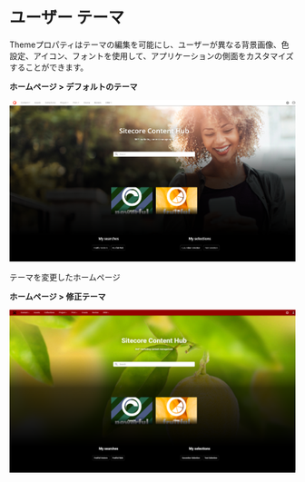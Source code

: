 # ユーザー テーマ

Themeプロパティはテーマの編集を可能にし、ユーザーが異なる背景画像、色設定、アイコン、フォントを使用して、アプリケーションの側面をカスタマイズすることができます。

**ホームページ > デフォルトのテーマ**

![ホームページ、デフォルトのテーマ](../../../images/user-documentation/content-user-manual/customize/67_Homepage_Default_theme.png)

テーマを変更したホームページ

**ホームページ > 修正テーマ**

![ホームページ、修正テーマ](../../../images/user-documentation/content-user-manual/customize/66_Homepage_Modified_theme.png)

